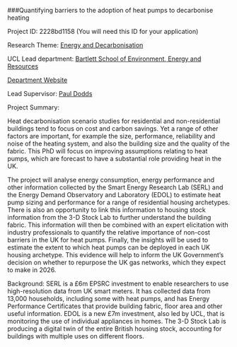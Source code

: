 ###Quantifying barriers to the adoption of heat pumps to decarbonise heating

Project ID: 2228bd1158
(You will need this ID for your application)

Research Theme: [Energy and Decarbonisation](../themes/energy-and-decarbonisation.md)

UCL Lead department: [Bartlett School of Environment, Energy and Resources](../departments/bartlett-school-of-environment-energy-and-resources.md)

[Department Website](https://www.ucl.ac.uk/bartlett/bartlett-school-environment-energy-and-resources)

Lead Supervisor: [Paul Dodds](https://iris.ucl.ac.uk/iris/browse/profile?upi=PEDOD24)

Project Summary:

Heat decarbonisation scenario studies for residential and non-residential buildings tend to focus on cost and carbon savings. Yet a range of other factors are important, for example the size, performance, reliability and noise of the heating system, and also the building size and the quality of the fabric. This PhD will focus on improving assumptions relating to heat pumps, which are forecast to have a substantial role providing heat in the UK.
 
 The project will analyse energy consumption, energy performance and other information collected by the Smart Energy Research Lab (SERL) and the Energy Demand Observatory and Laboratory (EDOL) to estimate heat pump sizing and performance for a range of residential housing archetypes. There is also an opportunity to link this information to housing stock information from the 3-D Stock Lab to further understand the building fabric. This information will then be combined with an expert elicitation with industry professionals to quantify the relative importance of non-cost barriers in the UK for heat pumps. Finally, the insights will be used to estimate the extent to which heat pumps can be deployed in each UK housing archetype. This evidence will help to inform the UK Government’s decision on whether to repurpose the UK gas networks, which they expect to make in 2026.
 
 Background: SERL is a £6m EPSRC investment to enable researchers to use high-resolution data from UK smart meters. It has collected data from 13,000 households, including some with heat pumps, and has Energy Performance Certificates that provide building fabric, floor area and other useful information. EDOL is a new £7m investment, also led by UCL, that is monitoring the use of individual appliances in homes. The 3-D Stock Lab is producing a digital twin of the entire British housing stock, accounting for buildings with multiple uses on different floors.